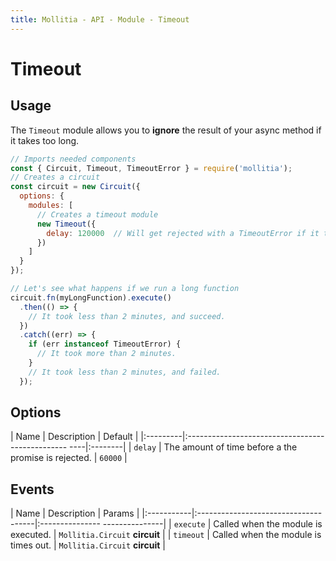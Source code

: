 ```yaml
---
title: Mollitia - API - Module - Timeout
---
```

# Timeout

<pg-timeout></pg-timeout>

## Usage

The `Timeout` module allows you to **ignore** the result of your async method if it takes too long.

``` javascript
// Imports needed components
const { Circuit, Timeout, TimeoutError } = require('mollitia');
// Creates a circuit
const circuit = new Circuit({
  options: {
    modules: [
      // Creates a timeout module
      new Timeout({
        delay: 120000  // Will get rejected with a TimeoutError if it takes more than 2 minutes
      })
    ]
  }
});

// Let's see what happens if we run a long function
circuit.fn(myLongFunction).execute()
  .then(() => {
    // It took less than 2 minutes, and succeed.
  })
  .catch((err) => {
    if (err instanceof TimeoutError) {
      // It took more than 2 minutes.
    }
    // It took less than 2 minutes, and failed.
  });
```

## Options

| Name     | Description                                          | Default |
|:---------|:------------------------------------------------ ----|:--------|
| `delay`  | The amount of time before a the promise is rejected. | `60000` |

## Events

| Name       | Description                          | Params                         |
|:-----------|:-------------------------------------|:--------------- ---------------|
| `execute`  | Called when the module is executed.  | `Mollitia.Circuit` **circuit** |
| `timeout`  | Called when the module is times out. | `Mollitia.Circuit` **circuit** |
